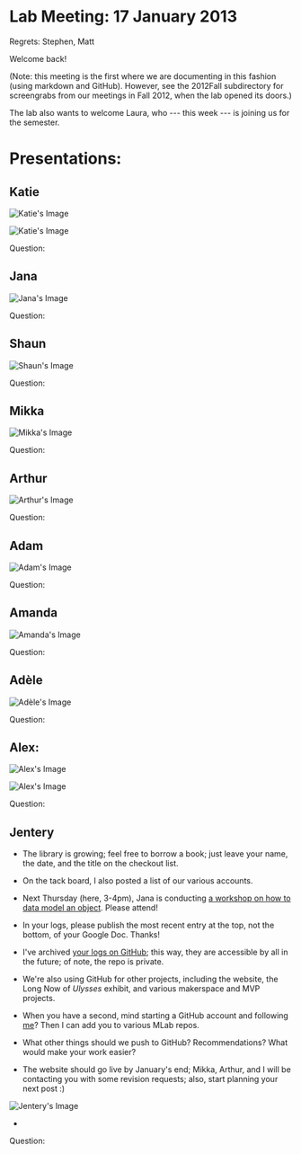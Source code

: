 # Lab Meeting: 17 January 2013 

Regrets: Stephen, Matt 

Welcome back! 

(Note: this meeting is the first where we are documenting in this fashion (using markdown and GitHub). However, see the 2012Fall subdirectory for screengrabs from our meetings in Fall 2012, when the lab opened its doors.) 

The lab also wants to welcome Laura, who --- this week --- is joining us for the semester.

# Presentations: 

## Katie 

![Katie's Image](https://raw.github.com/uvicmakerlab/meetings/master/2013Spring/01172013/katie1.png)

![Katie's Image](https://raw.github.com/uvicmakerlab/meetings/master/2013Spring/01172013/katie2.png)

Question: 

## Jana 

![Jana's Image](https://raw.github.com/uvicmakerlab/meetings/master/2013Spring/01172013/jana.png)

Question: 

## Shaun

![Shaun's Image]()

Question: 

## Mikka

![Mikka's Image](https://raw.github.com/uvicmakerlab/meetings/master/2013Spring/01172013/mikka.png)

Question: 

## Arthur 

![Arthur's Image]()

Question: 

## Adam 

![Adam's Image](https://raw.github.com/uvicmakerlab/meetings/master/2013Spring/01172013/adam.png)

Question: 

## Amanda

![Amanda's Image]()

Question: 

## Adèle

![Adèle's Image](https://raw.github.com/uvicmakerlab/meetings/master/2013Spring/01172013/adele.png)

Question: 

## Alex: 

![Alex's Image](https://raw.github.com/uvicmakerlab/meetings/master/2013Spring/01172013/alex1.png)

![Alex's Image](https://raw.github.com/uvicmakerlab/meetings/master/2013Spring/01172013/alex2.png)

Question: 

## Jentery

* The library is growing; feel free to borrow a book; just leave your name, the date, and the title on the checkout list.

* On the tack board, I also posted a list of our various accounts. 

* Next Thursday (here, 3-4pm), Jana is conducting [a workshop on how to data model an object](https://github.com/uvicmakerlab/helloWorldWorkshops/blob/master/posters/millarusiskin.pdf). Please attend!

* In your logs, please publish the most recent entry at the top, not the bottom, of your Google Doc. Thanks! 

* I've archived [your logs on GitHub](https://github.com/uvicmakerlab/logs); this way, they are accessible by all in the future; of note, the repo is private. 

* We're also using GitHub for other projects, including the website, the Long Now of *Ulysses* exhibit, and various makerspace and MVP projects.   

* When you have a second, mind starting a GitHub account and following [me](https://github.com/jentery)? Then I can add you to various MLab repos.  

* What other things should we push to GitHub? Recommendations? What would make your work easier? 

* The website should go live by January's end; Mikka, Arthur, and I will be contacting you with some revision requests; also, start planning your next post :) 

![Jentery's Image](https://raw.github.com/uvicmakerlab/meetings/master/2013Spring/01172013/jentery.png)

* 




































Question: 